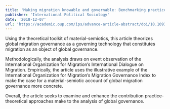 ```yaml
---
title: 'Making migration knowable and governable: Benchmarking practices as technologies of global migration governance'
publisher: 'International Political Sociology'
date: '2018-12-07'
url: 'https://academic.oup.com/ips/advance-article-abstract/doi/10.1093/ips/oly020/5128869'
---
```


Using the theoretical toolkit of material-semiotics, this article theorizes global migration governance as a governing technology that constitutes migration as an object of global governance. 

Methodologically, the analysis draws on event observation of the International Organization for Migration’s International Dialogue on Migration. Empirically, the article uses the illustrative example of the International Organization for Migration’s Migration Governance Index to make the case for a material-semiotic account of global migration governance more concrete. 

Overall, the article seeks to examine and enhance the contribution practice-theoretical approaches make to the analysis of global governance.